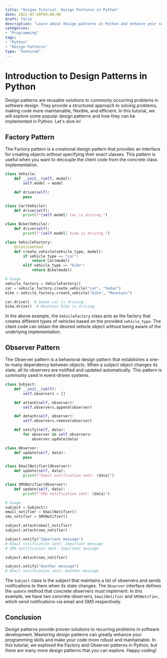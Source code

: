 ```yaml
---
title: "Unique Tutorial: Design Patterns in Python"
date: 2022-07-20T09:00:00
draft: false
description: "Learn about design patterns in Python and enhance your software development skills."
categories:
- "Programming"
tags:
- "Python"
- "Design Patterns"
type: "featured"
---
```


# Introduction to Design Patterns in Python

Design patterns are reusable solutions to commonly occurring problems in software design. They provide a structured approach to solving problems, making code more maintainable, flexible, and efficient. In this tutorial, we will explore some popular design patterns and how they can be implemented in Python. Let's dive in!

## Factory Pattern

The Factory pattern is a creational design pattern that provides an interface for creating objects without specifying their exact classes. This pattern is useful when you want to decouple the client code from the concrete class implementation. 

```python
class Vehicle:
    def __init__(self, model):
        self.model = model

    def drive(self):
        pass

class Car(Vehicle):
    def drive(self):
        print(f"{self.model} car is driving.")

class Bike(Vehicle):
    def drive(self):
        print(f"{self.model} bike is driving.")

class VehicleFactory:
    @staticmethod
    def create_vehicle(vehicle_type, model):
        if vehicle_type == "car":
            return Car(model)
        elif vehicle_type == "bike":
            return Bike(model)

# Usage
vehicle_factory = VehicleFactory()
car = vehicle_factory.create_vehicle("car", "Sedan")
bike = vehicle_factory.create_vehicle("bike", "Mountain")

car.drive()  # Sedan car is driving.
bike.drive()  # Mountain bike is driving.
```

In the above example, the `VehicleFactory` class acts as the factory that creates different types of vehicles based on the provided `vehicle_type`. The client code can obtain the desired vehicle object without being aware of the underlying implementation.

## Observer Pattern

The Observer pattern is a behavioral design pattern that establishes a one-to-many dependency between objects. When a subject object changes its state, all its observers are notified and updated automatically. This pattern is commonly used in event-driven systems.

```python
class Subject:
    def __init__(self):
        self.observers = []

    def attach(self, observer):
        self.observers.append(observer)

    def detach(self, observer):
        self.observers.remove(observer)

    def notify(self, data):
        for observer in self.observers:
            observer.update(data)

class Observer:
    def update(self, data):
        pass

class EmailNotifier(Observer):
    def update(self, data):
        print(f"Email notification sent: {data}")

class SMSNotifier(Observer):
    def update(self, data):
        print(f"SMS notification sent: {data}")

# Usage
subject = Subject()
email_notifier = EmailNotifier()
sms_notifier = SMSNotifier()

subject.attach(email_notifier)
subject.attach(sms_notifier)

subject.notify("Important message") 
# Email notification sent: Important message
# SMS notification sent: Important message

subject.detach(sms_notifier)

subject.notify("Another message")
# Email notification sent: Another message
```
The `Subject` class is the subject that maintains a list of observers and sends notifications to them when its state changes. The `Observer` interface defines the `update` method that concrete observers must implement. In this example, we have two concrete observers, `EmailNotifier` and `SMSNotifier`, which send notifications via email and SMS respectively.

## Conclusion

Design patterns provide proven solutions to recurring problems in software development. Mastering design patterns can greatly enhance your programming skills and make your code more robust and maintainable. In this tutorial, we explored the Factory and Observer patterns in Python, but there are many more design patterns that you can explore. Happy coding!

